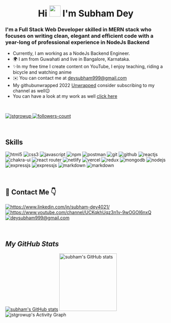 <!----------------------------------- Heading Section ------------------------------------>
<h1 align="center">
    Hi
    <img src="https://media.giphy.com/media/hvRJCLFzcasrR4ia7z/giphy.gif" width="35">
    I'm Subham Dey
   
</h1>



<!----------------------------------- About Section ------------------------------------>

<!--<img align="right" alt="coding" width="400" src="https://www.proofhub.com/wp-content/uploads/2020/08/Web-Developer.gif">-->
<h3>
    I'm a Full Stack Web Developer skilled in MERN stack who focuses on writing clean, elegant and efficient code with a year-long of professional experience in NodeJs Backend
</h3>

- Currently, I am working as a NodeJs Backend Engineer.
- 🌍 I am from Guwahati and live in Bangalore, Karnataka.
- ✨In my free time I create content on YouTube, I enjoy teaching, riding a bicycle and watching anime   
- ✉️ You can contact me at [deysubham999@gmail.com](mailto:deysubham999@gmail.com)
- My githubunwrapped 2022 [Unwrapped](https://youtu.be/WDMZ3hzPaok) consider subscribing to my channel as well😉
- You can have a look at my work as well [click here](https://jstgrowup.github.io/subham.github.io/) 
<br>
<!----------------------------------- Profile View Section ------------------------------------>
<p align="left">
    <a href="https://github.com/jstgrowup">
        <img src="https://komarev.com/ghpvc/?username=jstgrowup&label=Profile%20views&color=0e75b6&style=flat" alt="jstgrowup" />
    </a>
    <a href="https://github.com/jstgrowup?tab=followers">
        <img src="https://img.shields.io/github/followers/jstgrowup?label=Followers&style=social" alt="followers-count">
    </a>
</p>
<br>
<!----------------------------------- Tech Stack Section ------------------------------------>
<h2>Skills</h2>

<p>
    <img src="https://img.shields.io/badge/HTML5-E34F26?style=for-the-badge&logo=html5&logoColor=white" alt="html5" />
    <img src="https://img.shields.io/badge/CSS3-1572B6?style=for-the-badge&logo=css3&logoColor=white" alt="css3" />
    <img src="https://img.shields.io/badge/JavaScript-323330?style=for-the-badge&logo=javascript&logoColor=F7DF1E" alt="javascript" />
    <img src="https://img.shields.io/badge/npm-CB3837?style=for-the-badge&logo=npm&logoColor=white" alt="npm" />
    <img src="https://img.shields.io/badge/Postman-FF6C37?style=for-the-badge&logo=Postman&logoColor=white" alt="postman" />
    <img src="https://img.shields.io/badge/Git-f44d27?style=for-the-badge&logo=git&logoColor=white" alt="git" />
    <img src="https://img.shields.io/badge/GitHub-100000?style=for-the-badge&logo=github&logoColor=white" alt="github" />
    <img src="https://img.shields.io/badge/React-20232A?style=for-the-badge&logo=react&logoColor=61DAFB" alt="reactjs" />
    <img src="https://img.shields.io/badge/Chakra%20UI-3bc7bd?style=for-the-badge&logo=chakraui&logoColor=white" alt="chakra-ui" />
    <img src="https://img.shields.io/badge/React_Router-CA4245?style=for-the-badge&logo=react-router&logoColor=white" alt="react router"> 
    <img src="https://img.shields.io/badge/netlify-%23000000.svg?style=for-the-badge&logo=netlify&logoColor=#00C7B7" alt ="netlify">
    <img src="https://img.shields.io/badge/Vercel-000000?style=for-the-badge&logo=Vercel&logoColor=white" alt="vercel">
    <img src="https://img.shields.io/badge/Redux-593D88?style=for-the-badge&logo=redux&logoColor=white" alt="redux" />
    <img src="https://img.shields.io/badge/MongoDB-4EA94B?style=for-the-badge&logo=mongodb&logoColor=white" alt="mongodb" />
    <img src="https://img.shields.io/badge/Node.js-339933?style=for-the-badge&logo=nodedotjs&logoColor=white" alt="nodejs" />
    <img src="https://img.shields.io/badge/Express.js-000000?style=for-the-badge&logo=express&logoColor=white" alt="expressjs" />
    <img src="https://img.shields.io/badge/Next.js-000000?style=for-the-badge&logo=nextjs&logoColor=white" alt="expressjs" />
    <img src="https://img.shields.io/badge/markdown-%23000000.svg?style=for-the-badge&logo=markdown&logoColor=white" alt="markdown"/>
    <img src="https://img.shields.io/badge/Babel-F9DC3e?style=for-the-badge&logo=babel&logoColor=black" alt="markdown"/>
    
    
   </p>

<br>
<!----------------------------------- Project Section ------------------------------------>
<!----------------------------------- Social Media Links Section ------------------------------------>
<h2>📩 Contact Me 👇</h2>
<p align="left">
    <a href="https://www.linkedin.com/in/subham-dey4021/">
        <img align="center" src="https://img.shields.io/badge/LinkedIn-0077B5?style=for-the-badge&logo=linkedin&logoColor=white" alt="https://www.linkedin.com/in/subham-dey4021/" />
    </a>
    <a href="https://www.youtube.com/channel/UCKqkhUqz3n1v-9wOGOI6nxQ">
        <img align="center" src="https://img.shields.io/youtube/channel/views/UCKqkhUqz3n1v-9wOGOI6nxQ?style=for-the-badge&logo=youtube&logoColor=red" alt="https://www.youtube.com/channel/UCKqkhUqz3n1v-9wOGOI6nxQ" />
    </a>
   <a title="deysubham999@gmail.com" href="mailto:deysubham999@gmail.com">
        <img align="center" src="https://img.shields.io/badge/Gmail-D14836?style=for-the-badge&logo=gmail&logoColor=white" alt="deysubham999@gmail.com" />
    </a>
</p>
<br>
<!----------------------------------- GitHub Stats Section ------------------------------------>

<h2><i>My GitHub Stats</i></h2>

<p>
<!--     https://github-readme-stats.vercel.app/api/top-langs/?username={username} -->
    <a href="http://www.github.com/jstgrowup"><img src="https://github-readme-stats.vercel.app/api/top-langs/?username=jstgrowup" alt="subham's GitHub stats"/></a>
    <a href="http://www.github.com/jstgrowup"><img src="https://github-readme-streak-stats.herokuapp.com/?user=jstgrowup&stroke=ffffff&background=000000&ring=0891b2&fire=0891b2&currStreakNum=ffffff&currStreakLabel=0891b2&sideNums=ffffff&sideLabels=ffffff&dates=ffffff&hide_border=true" alt="subham's GitHub stats" height="180px"/></a>
<!--    <a href="https://github.com/jstgrowup" align="left"><img src="https://github-readme-stats.vercel.app/api/top-langs/?username=jstgrowup&langs_count=10&title_color=0891b2&text_color=ffffff&icon_color=0891b2&bg_color=000000&hide_border=true&locale=en&custom_title=Top%20%Languages" alt="Top Languages" /></a> -->
<br>
<img alt="jstgrowup's Activity Graph" src="https://github-readme-activity-graph.cyclic.app/graph?username=jstgrowup&theme=dark" />







